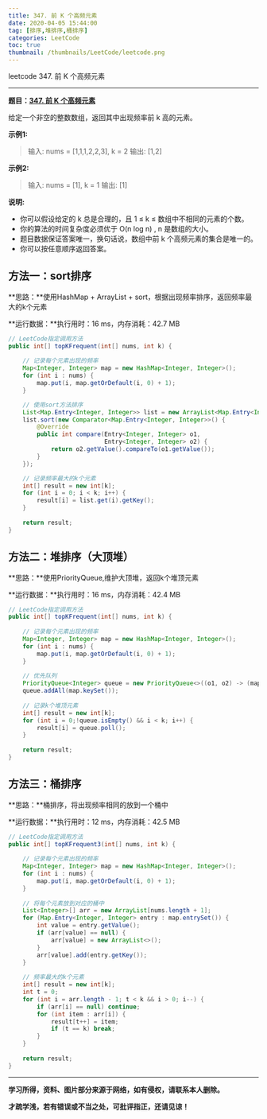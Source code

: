 ```yaml
---
title: 347. 前 K 个高频元素
date: 2020-04-05 15:44:00
tag: [排序,堆排序,桶排序]
categories: LeetCode
toc: true
thumbnail: /thumbnails/LeetCode/leetcode.png
---
```


leetcode 347. 前 K 个高频元素

<!--more-->

---

**题目：[347. 前 K 个高频元素](https://leetcode-cn.com/problems/top-k-frequent-elements/)**

给定一个非空的整数数组，返回其中出现频率前 k 高的元素。

**示例1:**

> 输入: nums = [1,1,1,2,2,3], k = 2
> 输出: [1,2]

**示例2:**

> 输入: nums = [1], k = 1
> 输出: [1]

**说明:**

* 你可以假设给定的 k 总是合理的，且 1 ≤ k ≤ 数组中不相同的元素的个数。
* 你的算法的时间复杂度必须优于 O(n log n) , n 是数组的大小。
* 题目数据保证答案唯一，换句话说，数组中前 k 个高频元素的集合是唯一的。
* 你可以按任意顺序返回答案。

## 方法一：sort排序

**思路：**使用HashMap + ArrayList + sort，根据出现频率排序，返回频率最大的k个元素

**运行数据：**执行用时：16 ms，内存消耗：42.7 MB

```java
// LeetCode指定调用方法
public int[] topKFrequent(int[] nums, int k) {
    
    // 记录每个元素出现的频率
    Map<Integer, Integer> map = new HashMap<Integer, Integer>();
    for (int i : nums) {
        map.put(i, map.getOrDefault(i, 0) + 1);
    }

    // 使用sort方法排序
    List<Map.Entry<Integer, Integer>> list = new ArrayList<Map.Entry<Integer,Integer>>(map.entrySet());
    list.sort(new Comparator<Map.Entry<Integer, Integer>>() {
        @Override
        public int compare(Entry<Integer, Integer> o1,
                           Entry<Integer, Integer> o2) {
            return o2.getValue().compareTo(o1.getValue());
        }
    });

    // 记录频率最大的k个元素
    int[] result = new int[k];
    for (int i = 0; i < k; i++) {
        result[i] = list.get(i).getKey();
    }
    
    return result;
}
```

## 方法二：堆排序（大顶堆）

**思路：**使用PriorityQueue,维护大顶堆，返回k个堆顶元素

**运行数据：**执行用时：16 ms，内存消耗：42.4 MB

```java
// LeetCode指定调用方法
public int[] topKFrequent(int[] nums, int k) {
    
    // 记录每个元素出现的频率
    Map<Integer, Integer> map = new HashMap<Integer, Integer>();
    for (int i : nums) {
        map.put(i, map.getOrDefault(i, 0) + 1);
    }
    
    // 优先队列
    PriorityQueue<Integer> queue = new PriorityQueue<>((o1, o2) -> (map.get(o2) - map.get(o1)));
    queue.addAll(map.keySet());
    
    // 记录k个堆顶元素
    int[] result = new int[k];
    for (int i = 0;!queue.isEmpty() && i < k; i++) {
        result[i] = queue.poll();
    }
    
    return result;
}
```

## 方法三：桶排序

**思路：**桶排序，将出现频率相同的放到一个桶中

**运行数据：**执行用时：12 ms，内存消耗：42.5 MB

```java
// LeetCode指定调用方法
public int[] topKFrequent3(int[] nums, int k) {
    
    // 记录每个元素出现的频率
    Map<Integer, Integer> map = new HashMap<Integer, Integer>();
    for (int i : nums) {
        map.put(i, map.getOrDefault(i, 0) + 1);
    }
    
    // 将每个元素放到对应的桶中
    List<Integer>[] arr = new ArrayList[nums.length + 1];
    for (Map.Entry<Integer, Integer> entry : map.entrySet()) {
        int value = entry.getValue();
        if (arr[value] == null) {
            arr[value] = new ArrayList<>();
        }
        arr[value].add(entry.getKey());
    }
    
    // 频率最大的k个元素
    int[] result = new int[k];
    int t = 0;
    for (int i = arr.length - 1; t < k && i > 0; i--) {
        if (arr[i] == null) continue;
        for (int item : arr[i]) {
            result[t++] = item;
            if (t == k) break;
        }
    }
    
    return result;
}
```

---

**学习所得，资料、图片部分来源于网络，如有侵权，请联系本人删除。**

**才疏学浅，若有错误或不当之处，可批评指正，还请见谅！**
